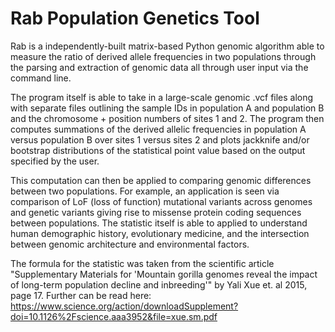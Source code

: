 # Rab Population Genetics Tool
Rab is a independently-built matrix-based Python genomic algorithm able to measure the ratio of derived allele frequencies in two populations through the parsing and extraction of genomic data all through user input via the command line.

The program itself is able to take in a large-scale genomic .vcf files along with separate files outlining the sample IDs in population A and population B and the chromosome + position numbers of sites 1 and 2. The program then computes summations of the derived allelic frequencies in population A versus population B over sites 1 versus sites 2 and plots jackknife and/or bootstrap distributions of the statistical point value based on the output specified by the user.

This computation can then be applied to comparing genomic differences between two populations. For example, an application is seen via comparison of LoF (loss of function) mutational variants across genomes and genetic variants giving rise to missense protein coding sequences between populations. The statistic itself is able to applied to understand human demographic history, evolutionary medicine, and the intersection between genomic architecture and environmental factors.

The formula for the statistic was taken from the scientific article "Supplementary Materials for 'Mountain gorilla genomes reveal the impact of long-term population decline and inbreeding'" by Yali Xue et. al 2015, page 17. Further can be read here: https://www.science.org/action/downloadSupplement?doi=10.1126%2Fscience.aaa3952&file=xue.sm.pdf
